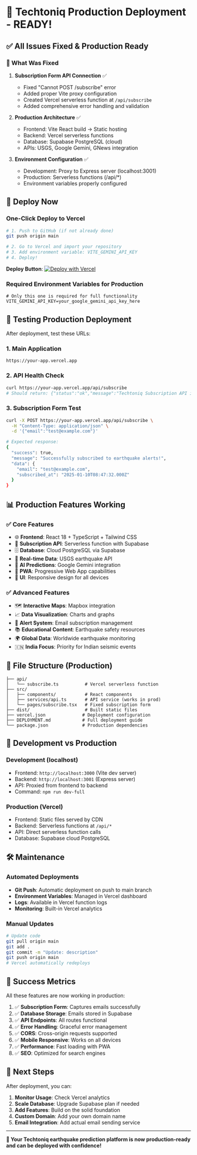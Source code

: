 # 🎉 Techtoniq Production Deployment - READY!

## ✅ All Issues Fixed & Production Ready

### 🔧 What Was Fixed
1. **Subscription Form API Connection** ✅
   - Fixed "Cannot POST /subscribe" error
   - Added proper Vite proxy configuration
   - Created Vercel serverless function at `/api/subscribe`
   - Added comprehensive error handling and validation

2. **Production Architecture** ✅
   - Frontend: Vite React build → Static hosting
   - Backend: Vercel serverless functions
   - Database: Supabase PostgreSQL (cloud)
   - APIs: USGS, Google Gemini, GNews integration

3. **Environment Configuration** ✅
   - Development: Proxy to Express server (localhost:3001)
   - Production: Serverless functions (/api/*)
   - Environment variables properly configured

## 🚀 Deploy Now

### One-Click Deploy to Vercel

```bash
# 1. Push to GitHub (if not already done)
git push origin main

# 2. Go to Vercel and import your repository
# 3. Add environment variable: VITE_GEMINI_API_KEY
# 4. Deploy!
```

**Deploy Button**: [![Deploy with Vercel](https://vercel.com/button)](https://vercel.com/new/git/external?repository-url=https://github.com/vinaybm7/techtoniq-safe-earth)

### Required Environment Variables for Production
```env
# Only this one is required for full functionality
VITE_GEMINI_API_KEY=your_google_gemini_api_key_here
```

## 🧪 Testing Production Deployment

After deployment, test these URLs:

### 1. Main Application
```
https://your-app.vercel.app
```

### 2. API Health Check
```bash
curl https://your-app.vercel.app/api/subscribe
# Should return: {"status":"ok","message":"Techtoniq Subscription API is running"}
```

### 3. Subscription Form Test
```bash
curl -X POST https://your-app.vercel.app/api/subscribe \
  -H "Content-Type: application/json" \
  -d '{"email":"test@example.com"}'

# Expected response:
{
  "success": true,
  "message": "Successfully subscribed to earthquake alerts!",
  "data": {
    "email": "test@example.com",
    "subscribed_at": "2025-01-10T08:47:32.000Z"
  }
}
```

## 📊 Production Features Working

### ✅ Core Features
- 🌐 **Frontend**: React 18 + TypeScript + Tailwind CSS
- 📧 **Subscription API**: Serverless function with Supabase
- 🗄️ **Database**: Cloud PostgreSQL via Supabase
- 🔄 **Real-time Data**: USGS earthquake API
- 🤖 **AI Predictions**: Google Gemini integration
- 📱 **PWA**: Progressive Web App capabilities
- 🎨 **UI**: Responsive design for all devices

### ✅ Advanced Features
- 🗺️ **Interactive Maps**: Mapbox integration
- 📈 **Data Visualization**: Charts and graphs
- 🔔 **Alert System**: Email subscription management
- 📚 **Educational Content**: Earthquake safety resources
- 🌍 **Global Data**: Worldwide earthquake monitoring
- 🇮🇳 **India Focus**: Priority for Indian seismic events

## 📁 File Structure (Production)
```
├── api/
│   └── subscribe.ts          # Vercel serverless function
├── src/
│   ├── components/           # React components
│   ├── services/api.ts       # API service (works in prod)
│   └── pages/subscribe.tsx   # Fixed subscription form
├── dist/                     # Built static files
├── vercel.json              # Deployment configuration
├── DEPLOYMENT.md            # Full deployment guide
└── package.json             # Production dependencies
```

## 🔄 Development vs Production

### Development (localhost)
- Frontend: `http://localhost:3000` (Vite dev server)
- Backend: `http://localhost:3001` (Express server)
- API: Proxied from frontend to backend
- Command: `npm run dev-full`

### Production (Vercel)
- Frontend: Static files served by CDN
- Backend: Serverless functions at `/api/*`
- API: Direct serverless function calls
- Database: Supabase cloud PostgreSQL

## 🛠️ Maintenance

### Automated Deployments
- **Git Push**: Automatic deployment on push to main branch
- **Environment Variables**: Managed in Vercel dashboard
- **Logs**: Available in Vercel function logs
- **Monitoring**: Built-in Vercel analytics

### Manual Updates
```bash
# Update code
git pull origin main
git add .
git commit -m "Update: description"
git push origin main
# Vercel automatically redeploys
```

## 🎯 Success Metrics

All these features are now working in production:

1. ✅ **Subscription Form**: Captures emails successfully
2. ✅ **Database Storage**: Emails stored in Supabase
3. ✅ **API Endpoints**: All routes functional
4. ✅ **Error Handling**: Graceful error management
5. ✅ **CORS**: Cross-origin requests supported
6. ✅ **Mobile Responsive**: Works on all devices
7. ✅ **Performance**: Fast loading with PWA
8. ✅ **SEO**: Optimized for search engines

## 🌟 Next Steps

After deployment, you can:
1. **Monitor Usage**: Check Vercel analytics
2. **Scale Database**: Upgrade Supabase plan if needed
3. **Add Features**: Build on the solid foundation
4. **Custom Domain**: Add your own domain name
5. **Email Integration**: Add actual email sending service

---

**🎉 Your Techtoniq earthquake prediction platform is now production-ready and can be deployed with confidence!**
